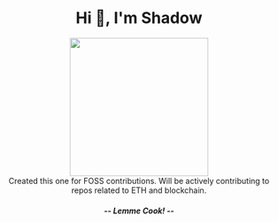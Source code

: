 <h1 align="center">Hi 👋, I'm Shadow</h1>
<div align="center"> <img height="250" src="https://media0.giphy.com/media/f3iwJFOVOwuy7K6FFw/giphy.gif?cid=ecf05e474rv6g5x82pst56addblg1u1glgrt772a5wnpj5f8&ep=v1_gifs_search&rid=giphy.gif&ct=g" /> </div>
<div align="center"> Created this one for FOSS contributions. Will be actively contributing to repos related to ETH and blockchain. </div>
<h5 align="center">-- Lemme Cook! --</h5>
